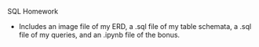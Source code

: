 SQL Homework
- Includes an image file of my ERD, a .sql file of my table schemata, a .sql file of my queries, and an .ipynb file of the bonus. 

